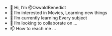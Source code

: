 - 👋 Hi, I’m @OswaldBenedict
- 👀 I’m interested in Movies, Learning new things
- 🌱 I’m currently learning Every subject
- 💞️ I’m looking to collaborate on ...
- 📫 How to reach me ...

<!---
OswaldBenedict/OswaldBenedict is a ✨ special ✨ repository because its `README.md` (this file) appears on your GitHub profile.
You can click the Preview link to take a look at your changes.
--->
